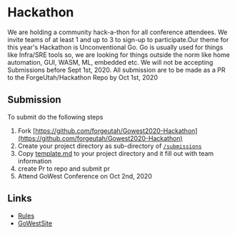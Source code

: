 # Hackathon

We are holding a community hack-a-thon for all conference attendees. We invite teams of at least 1 and up to 3 to sign-up to participate.Our theme for this year's Hackathon is Unconventional Go. Go is usually used for things like Infra/SRE tools so, we are looking for things outside the norm like home automation, GUI, WASM, ML, embedded etc. We will not be accepting Submissions before Sept 1st, 2020. All submission are to be made as a PR to the ForgeUtah/Hackathon Repo by Oct 1st, 2020

## Submission
To submit do the following steps
1. Fork [https://github.com/forgeutah/Gowest2020-Hackathon](https://github.com/forgeutah/Gowest2020-Hackathon)
1. Create your project directory as sub-directory of [`/submissions`](/submissions)
1. Copy [template.md](/submissions/example-template/template.md) to your project directory and it fill out with team information
1. create Pr to repo and submit pr
1. Attend GoWest Conference on Oct 2nd, 2020


## Links 
* [Rules](rules.md)
* [GoWestSite](https://www.gowestconf.com/gowest-hackathon)
